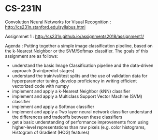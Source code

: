 # CS-231N

 Convolution Neural Networks for Visual Recognition : http://cs231n.stanford.edu/syllabus.html
 
 Assignmnet 1 : http://cs231n.github.io/assignments2018/assignment1/

Agenda : Putting together a simple image classification pipeline, based on the k-Nearest Neighbor or the SVM/Softmax classifier. The goals of this assignment are as follows:

* understand the basic Image Classification pipeline and the data-driven approach (train/predict stages)
* understand the train/val/test splits and the use of validation data for hyperparameter tuning.
  develop proficiency in writing efficient vectorized code with numpy
* implement and apply a k-Nearest Neighbor (kNN) classifier
* implement and apply a Multiclass Support Vector Machine (SVM) classifier
* implement and apply a Softmax classifier
* implement and apply a Two layer neural network classifier
  understand the differences and tradeoffs between these classifiers
* get a basic understanding of performance improvements from using higher-level representations than raw pixels (e.g. color histograms,     Histogram of Gradient (HOG) features)
